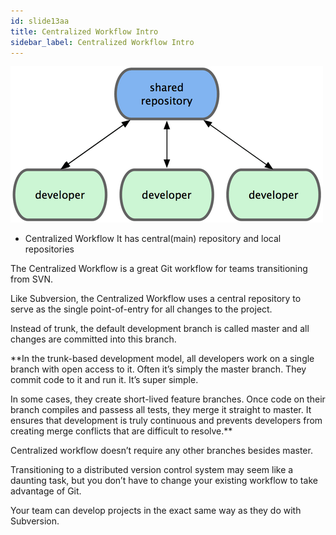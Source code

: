 ```yaml
---
id: slide13aa
title: Centralized Workflow Intro
sidebar_label: Centralized Workflow Intro
---
```




![xxx](https://raw.githubusercontent.com/ChickenKyiv/awesome-git-article/master/img/flows/centralized-workflow.png)

- Centralized Workflow
It has central(main) repository and local repositories

The Centralized Workflow is a great Git workflow for teams transitioning from SVN.

Like Subversion, the Centralized Workflow uses a central repository to serve as the single point-of-entry for all changes to the project.

Instead of trunk, the default development branch is called master and all changes are committed into this branch.

**In the trunk-based development model, all developers work on a single branch with open access to it. Often it’s simply the master branch. They commit code to it and run it. It’s super simple.

In some cases, they create short-lived feature branches. Once code on their branch compiles and passess all tests, they merge it straight to master. It ensures that development is truly continuous and prevents developers from creating merge conflicts that are difficult to resolve.**

Centralized workflow doesn’t require any other branches besides master.

Transitioning to a distributed version control system may seem like a daunting task, but you don’t have to change your existing workflow to take advantage of Git.

Your team can develop projects in the exact same way as they do with Subversion.
